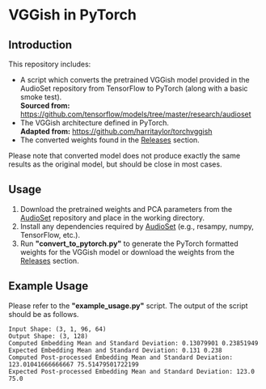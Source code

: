 # VGGish in PyTorch


## Introduction
This repository includes:
- A script which converts the pretrained VGGish model provided in the AudioSet repository from TensorFlow to PyTorch
(along with a basic smoke test).  
**Sourced from:** https://github.com/tensorflow/models/tree/master/research/audioset
- The VGGish architecture defined in PyTorch.  
**Adapted from:** https://github.com/harritaylor/torchvggish
- The converted weights found in the [Releases](https://github.com/tcvrick/audioset-vggish-tensorflow-to-pytorch/releases) section.

Please note that converted model does not produce exactly the same results as the original model, but should be 
close in most cases.

## Usage
1. Download the pretrained weights and PCA parameters from the [AudioSet](https://github.com/tensorflow/models/tree/master/research/audioset) repository and place in the working directory. 
2. Install any dependencies required by [AudioSet](https://github.com/tensorflow/models/tree/master/research/audioset) (e.g., resampy, numpy, TensorFlow, etc.).
3. Run **"convert_to_pytorch.py"** to generate the PyTorch formatted weights for the VGGish model or download
the weights from the [Releases](https://github.com/tcvrick/audioset-vggish-tensorflow-to-pytorch/releases) section.

## Example Usage
Please refer to the **"example_usage.py"** script. The output of the script should be as follows.

```
Input Shape: (3, 1, 96, 64)
Output Shape: (3, 128)
Computed Embedding Mean and Standard Deviation: 0.13079901 0.23851949
Expected Embedding Mean and Standard Deviation: 0.131 0.238
Computed Post-processed Embedding Mean and Standard Deviation: 123.01041666666667 75.51479501722199
Expected Post-processed Embedding Mean and Standard Deviation: 123.0 75.0
```
